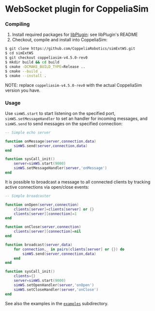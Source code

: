 # WebSocket plugin for CoppeliaSim

### Compiling

1. Install required packages for [libPlugin](https://github.com/CoppeliaRobotics/libPlugin): see libPlugin's README
2. Checkout, compile and install into CoppeliaSim:
```sh
$ git clone https://github.com/CoppeliaRobotics/simExtWS.git
$ cd simExtWS
$ git checkout coppeliasim-v4.5.0-rev0
$ mkdir build && cd build
$ cmake -DCMAKE_BUILD_TYPE=Release ..
$ cmake --build .
$ cmake --install .
```

NOTE: replace `coppeliasim-v4.5.0-rev0` with the actual CoppeliaSim version you have.

### Usage

Use `simWS.start` to start listening on the specified port, `simWS.setMessageHandler` to set an handler for incoming messages, and `simWS.send` to send messages on the specified connection:

```lua
-- Simple echo server

function onMessage(server,connection,data)
    simWS.send(server,connection,data)
end

function sysCall_init()
    server=simWS.start(9000)
    simWS.setMessageHandler(server,'onMessage')
end
```

It is possible to broadcast a message to all connected clients by tracking active connections via open/close events:

```lua
-- Simple broadcaster

function onOpen(server,connection)
    clients[server]=clients[server] or {}
    clients[server][connection]=1
end

function onClose(server,connection)
    clients[server][connection]=nil
end

function broadcast(server,data)
    for connection,_ in pairs(clients[server] or {}) do
        simWS.send(server,connection,data)
    end
end

function sysCall_init()
    clients={}
    server=simWS.start(9000)
    simWS.setOpenHandler(server,'onOpen')
    simWS.setCloseHandler(server,'onClose')
end
```

See also the examples in the [`examples`](examples) subdirectory.
